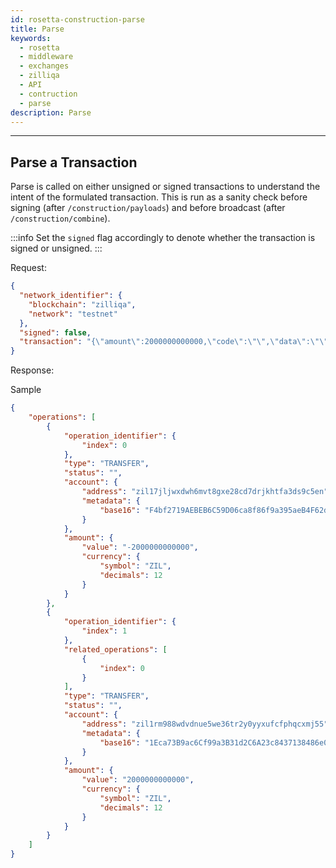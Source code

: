 ```yaml
---
id: rosetta-construction-parse
title: Parse
keywords:
  - rosetta
  - middleware
  - exchanges
  - zilliqa
  - API
  - contruction
  - parse
description: Parse
---
```


---

## Parse a Transaction

Parse is called on either unsigned or signed transactions to understand the intent of the formulated transaction. This is run as a sanity check before signing (after `/construction/payloads`) and before broadcast (after `/construction/combine`).

:::info
Set the `signed` flag accordingly to denote whether the transaction is signed or unsigned.
:::

Request:

```json
{
  "network_identifier": {
    "blockchain": "zilliqa",
    "network": "testnet"
  },
  "signed": false,
  "transaction": "{\"amount\":2000000000000,\"code\":\"\",\"data\":\"\",\"gasLimit\":50,\"gasPrice\":2000000000,\"nonce\":467,\"pubKey\":\"02e819146a9685ab282e4cacc0de7c00e41d52111ad4092f7ccb266a37255f31ad\",\"senderAddr\":\"zil17jljwxdwh6mvt8gxe28cd7drjkhtfa3ds9c5en\",\"toAddr\":\"zil1rm988wdvdnue5we36tr2y0yyxufcfphqcxmj55\",\"version\":21823489}"
}
```

Response:

Sample

```json
{
    "operations": [
        {
            "operation_identifier": {
                "index": 0
            },
            "type": "TRANSFER",
            "status": "",
            "account": {
                "address": "zil17jljwxdwh6mvt8gxe28cd7drjkhtfa3ds9c5en",
                "metadata": {
                    "base16": "F4bf2719AEBEB6C59D06ca8f86f9a395aeB4F62d"
                }
            },
            "amount": {
                "value": "-2000000000000",
                "currency": {
                    "symbol": "ZIL",
                    "decimals": 12
                }
            }
        },
        {
            "operation_identifier": {
                "index": 1
            },
            "related_operations": [
                {
                    "index": 0
                }
            ],
            "type": "TRANSFER",
            "status": "",
            "account": {
                "address": "zil1rm988wdvdnue5we36tr2y0yyxufcfphqcxmj55",
                "metadata": {
                    "base16": "1Eca73B9ac6Cf99a3B31d2C6A23c8437138486e0"
                }
            },
            "amount": {
                "value": "2000000000000",
                "currency": {
                    "symbol": "ZIL",
                    "decimals": 12
                }
            }
        }
    ]
}
```
